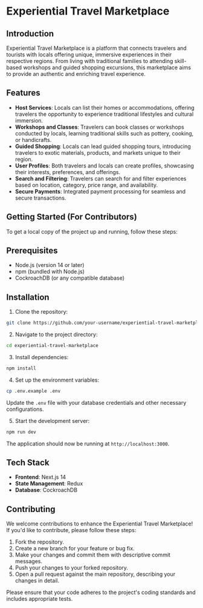 # Experiential Travel Marketplace 

## Introduction

Experiential Travel Marketplace is a platform that connects travelers and tourists with locals offering unique, immersive experiences in their respective regions. From living with traditional families to attending skill-based workshops and guided shopping excursions, this marketplace aims to provide an authentic and enriching travel experience.

## Features

- **Host Services**: Locals can list their homes or accommodations, offering travelers the opportunity to experience traditional lifestyles and cultural immersion.
- **Workshops and Classes**: Travelers can book classes or workshops conducted by locals, learning traditional skills such as pottery, cooking, or handicrafts.
- **Guided Shopping**: Locals can lead guided shopping tours, introducing travelers to exotic materials, products, and markets unique to their region.
- **User Profiles**: Both travelers and locals can create profiles, showcasing their interests, preferences, and offerings.
- **Search and Filtering**: Travelers can search for and filter experiences based on location, category, price range, and availability.
- **Secure Payments**: Integrated payment processing for seamless and secure transactions.

## Getting Started (For Contributors)

To get a local copy of the project up and running, follow these steps:

## Prerequisites

- Node.js (version 14 or later)
- npm (bundled with Node.js)
- CockroachDB (or any compatible database)

## Installation

1. Clone the repository:

```bash
git clone https://github.com/your-username/experiential-travel-marketplace.git
```

2. Navigate to the project directory:

```bash
cd experiential-travel-marketplace
```

3. Install dependencies:

```bash
npm install
```

4. Set up the environment variables:

```bash
cp .env.example .env
```

Update the `.env` file with your database credentials and other necessary configurations.

5. Start the development server:

```bash
npm run dev
```

The application should now be running at `http://localhost:3000`.

## Tech Stack

- **Frontend**: Next.js 14
- **State Management**: Redux
- **Database**: CockroachDB

## Contributing

We welcome contributions to enhance the Experiential Travel Marketplace! If you'd like to contribute, please follow these steps:

1. Fork the repository.
2. Create a new branch for your feature or bug fix.
3. Make your changes and commit them with descriptive commit messages.
4. Push your changes to your forked repository.
5. Open a pull request against the main repository, describing your changes in detail.

Please ensure that your code adheres to the project's coding standards and includes appropriate tests.